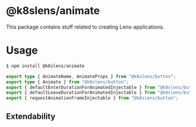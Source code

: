 # @k8slens/animate

This package contains stuff related to creating Lens-applications. 

# Usage

```bash
$ npm install @k8slens/animate
```

```typescript
export type { AnimateName, AnimateProps } from "@k8slens/button";
export type { Animate } from "@k8slens/button";
export { defaultEnterDurationForAnimatedInjectable } from "@k8slens/button";
export { defaultLeaveDurationForAnimatedInjectable } from "@k8slens/button";
export { requestAnimationFrameInjectable } from "@k8slens/button";
```

## Extendability
